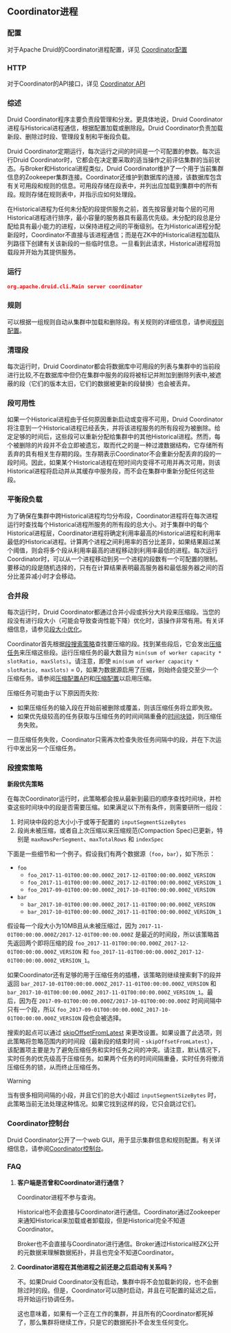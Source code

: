 <!-- toc -->

<script async src="https://pagead2.googlesyndication.com/pagead/js/adsbygoogle.js"></script>
<ins class="adsbygoogle"
     style="display:block; text-align:center;"
     data-ad-layout="in-article"
     data-ad-format="fluid"
     data-ad-client="ca-pub-8828078415045620"
     data-ad-slot="7586680510"></ins>
<script>
     (adsbygoogle = window.adsbygoogle || []).push({});
</script>

## Coordinator进程
### 配置
对于Apache Druid的Coordinator进程配置，详见 [Coordinator配置](../configuration/human-readable-byte.md#Coordinator)

### HTTP
对于Coordinator的API接口，详见 [Coordinator API](../operations/api.md#Coordinator)

### 综述
Druid Coordinator程序主要负责段管理和分发。更具体地说，Druid Coordinator进程与Historical进程通信，根据配置加载或删除段。Druid Coordinator负责加载新段、删除过时段、管理段复制和平衡段负载。

Druid Coordinator定期运行，每次运行之间的时间是一个可配置的参数。每次运行Druid Coordinator时，它都会在决定要采取的适当操作之前评估集群的当前状态。与Broker和Historical进程类似，Druid Coordinator维护了一个用于当前集群信息的Zookeeper集群连接。Coordinator还维护到数据库的连接，该数据库包含有关可用段和规则的信息。可用段存储在段表中，并列出应加载到集群中的所有段。规则存储在规则表中，并指示应如何处理段。

在Historical进程为任何未分配的段提供服务之前，首先按容量对每个层的可用Historical进程进行排序，最小容量的服务器具有最高优先级。未分配的段总是分配给具有最小能力的进程，以保持进程之间的平衡级别。在为Historical进程分配新段时，Coordinator不直接与该进程通信；而是在ZK中的Historical进程加载队列路径下创建有关该新段的一些临时信息。一旦看到此请求，Historical进程将加载段并开始为其提供服务。

### 运行
```json
org.apache.druid.cli.Main server coordinator
```
### 规则
可以根据一组规则自动从集群中加载和删除段。有关规则的详细信息，请参阅[规则配置](../operations/retainingOrDropData.md)。

### 清理段
每次运行时，Druid Coordinator都会将数据库中可用段的列表与集群中的当前段进行比较,不在数据库中但仍在集群中服务的段将被标记并附加到删除列表中,被遮蔽的段（它们的版本太旧，它们的数据被更新的段替换）也会被丢弃。

### 段可用性
如果一个Historical进程由于任何原因重新启动或变得不可用，Druid Coordinator将注意到一个Historical进程已经丢失，并将该进程服务的所有段视为被删除。给定足够的时间后，这些段可以重新分配给集群中的其他Historical进程。然而，每个被删除的片段并不会立即被遗忘，取而代之的是一种过渡数据结构，它存储所有丢弃的具有相关生存期的段。生存期表示Coordinator不会重新分配丢弃的段的一段时间。因此，如果某个Historical进程在短时间内变得不可用并再次可用，则该Historical进程将启动并从其缓存中服务段，而不会在集群中重新分配任何这些段。

### 平衡段负载
为了确保在集群中跨Historical进程均匀分布段，Coordinator进程将在每次进程运行时查找每个Historical进程所服务的所有段的总大小。对于集群中的每个Historical进程层，Coordinator进程将确定利用率最高的Historical进程和利用率最低的Historical进程。计算两个进程之间利用率的百分比差异，如果结果超过某个阈值，则会将多个段从利用率最高的进程移动到利用率最低的进程。每次运行Coordinator时，可以从一个进程移动到另一个进程的段数有一个可配置的限制。要移动的段是随机选择的，只有在计算结果表明最高服务器和最低服务器之间的百分比差异减小时才会移动。

### 合并段

每次运行时，Druid Coordinator都通过合并小段或拆分大片段来压缩段。当您的段没有进行段大小（可能会导致查询性能下降）优化时，该操作非常有用。有关详细信息，请参见[段大小优化](../operations/segmentSizeOpt.md)。

Coordinator首先根据[段搜索策略](#段搜索策略)查找要压缩的段。找到某些段后，它会发出[压缩任务](../DataIngestion/taskrefer.md#compact)来压缩这些段。运行压缩任务的最大数目为 `min(sum of worker capacity * slotRatio, maxSlots)`。请注意，即使 `min(sum of worker capacity * slotRatio, maxSlots)` = 0，如果为数据源启用了压缩，则始终会提交至少一个压缩任务。请参阅[压缩配置API](../operations/api.md#Coordinator)和[压缩配置](../configuration/human-readable-byte.md#Coordinator)以启用压缩。

压缩任务可能由于以下原因而失败:

* 如果压缩任务的输入段在开始前被删除或覆盖，则该压缩任务将立即失败。
* 如果优先级较高的任务获取与压缩任务的时间间隔重叠的[时间块锁](../DataIngestion/taskrefer.md#锁)，则压缩任务失败。

一旦压缩任务失败，Coordinator只需再次检查失败任务间隔中的段，并在下次运行中发出另一个压缩任务。

### 段搜索策略

**新段优先策略**

在每次Coordinator运行时，此策略都会按从最新到最旧的顺序查找时间块，并检查这些时间块中的段是否需要压缩。如果满足以下所有条件，则需要研所一组段：
1. 时间块中段的总大小小于或等于配置的 `inputSegmentSizeBytes`
2. 段尚未被压缩，或者自上次压缩以来压缩规范(Compaction Spec)已更新，特别是 `maxRowsPerSegment`、`maxTotalRows` 和 `indexSpec`

下面是一些细节和一个例子。假设我们有两个数据源（`foo`，`bar`），如下所示：

* `foo`
  * `foo_2017-11-01T00:00:00.000Z_2017-12-01T00:00:00.000Z_VERSION`
  * `foo_2017-11-01T00:00:00.000Z_2017-12-01T00:00:00.000Z_VERSION_1`
  * `foo_2017-09-01T00:00:00.000Z_2017-10-01T00:00:00.000Z_VERSION`
* `bar`
  * `bar_2017-10-01T00:00:00.000Z_2017-11-01T00:00:00.000Z_VERSION`
  * `bar_2017-10-01T00:00:00.000Z_2017-11-01T00:00:00.000Z_VERSION_1`

假设每一个段大小为10MB且从未被压缩过，因为 `2017-11-01T00:00:00.000Z/2017-12-01T00:00:00.000Z` 是最近的时间段，所以该策略首先返回两个即将压缩的段 `foo_2017-11-01T00:00:00.000Z_2017-12-01T00:00:00.000Z_VERSION` 和 `foo_2017-11-01T00:00:00.000Z_2017-12-01T00:00:00.000Z_VERSION_1`。

如果Coordinator还有足够的用于压缩任务的插槽，该策略则继续搜索剩下的段并返回 `bar_2017-10-01T00:00:00.000Z_2017-11-01T00:00:00.000Z_VERSION` 和 `bar_2017-10-01T00:00:00.000Z_2017-11-01T00:00:00.000Z_VERSION_1`。最后，因为在 `2017-09-01T00:00:00.000Z/2017-10-01T00:00:00.000Z` 时间间隔中只有一个段，所以 `foo_2017-09-01T00:00:00.000Z_2017-10-01T00:00:00.000Z_VERSION` 段也会被选择。

搜索的起点可以通过 [skipOffsetFromLatest](../configuration/human-readable-byte.md#Coordinator) 来更改设置。如果设置了此选项，则此策略将忽略范围内的时间段（最新段的结束时间 - `skipOffsetFromLatest`）， 该配置项主要是为了避免压缩任务和实时任务之间的冲突。请注意，默认情况下，实时任务的优先级高于压缩任务。如果两个任务的时间间隔重叠，实时任务将撤消压缩任务的锁，从而终止压缩任务。

> [!WARNING]
> 当有很多相同间隔的小段，并且它们的总大小超过 `inputSegmentSizeBytes` 时，此策略当前无法处理这种情况。如果它找到这样的段，它只会跳过它们。

### Coordinator控制台

Druid Coordinator公开了一个web GUI，用于显示集群信息和规则配置。有关详细信息，请参阅[Coordinator控制台](../operations/manageui.md)。

### FAQ

1. **客户端是否曾和Coordinator进行通信？**
   
   Coordinator进程不参与查询。

   Historical也不会直接与Coordinator进行通信。Coordinator通过Zookeeper来通知Historical来加载或者卸载段，但是Historical完全不知道Coordinator。

   Broker也不会直接与Coordinator进行通信。Broker通过Historical经ZK公开的元数据来理解数据拓扑，并且也完全不知道Coordinator。

2. **Coordinator进程在其他进程之前还是之后启动有关系吗？**

    不。如果Druid Coordinator没有启动，集群中将不会加载新的段，也不会删除过时的段。但是，Coordinator可以随时启动，并且在可配置的延迟之后，将开始运行协调任务。

    这也意味着，如果有一个正在工作的集群，并且所有的Coordinator都死掉了，那么集群将继续工作，只是它的数据拓扑不会发生任何变化。